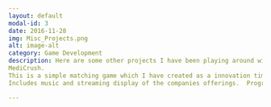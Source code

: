 ```yaml
---
layout: default
modal-id: 3
date: 2016-11-28
img: Misc_Projects.png
alt: image-alt
category: Game Development
description: Here are some other projects I have been playing around with.
MediCrush.
This is a simple matching game which I have created as a innovation time project at Medidata Solutions.  This is a Match 3 game, plays like CandyCrush.
Includes music and streaming display of the companies offerings.  Programmed in Java for the Android platform.  No external libraries used.

---
```

